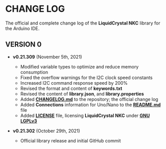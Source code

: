 # CHANGE LOG

The official and complete change log of the **LiquidCrystal NKC** library for the Arduino IDE.

## VERSION 0

* **v0.21.309** (November 5th, 2021)
	* Modified variable types to optimize and reduce memory consumption
	* Fixed the overflow warnings for the I2C clock speed constants
	* Increased I2C command response speed by 200%
	* Revised the format and content of **keywords.txt**
	* Revised the content of **library.json**, and **library.properties**
	* Added **[CHANGELOG.md](https://github.com/domiluci/LiquidCrystal_NKC/blob/main/CHANGELOG.md)** to the repository; the official change log
	* Added **Connections** information for Uno/Nano to the **[README.md](https://github.com/domiluci/LiquidCrystal_NKC/blob/main/README.md)** file
	* Added **[LICENSE](https://github.com/domiluci/LiquidCrystal_NKC/blob/main/LICENSE.txt)** file, licensing **LiquidCrystal NKC** under **[GNU LGPLv3](https://www.gnu.org/licenses/lgpl-3.0)**
	
* **v0.21.302** (October 29th, 2021)
	* Official library release and initial GitHub commit